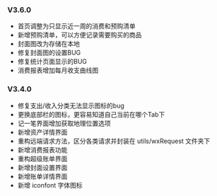 ### V3.6.0
+ 首页调整为只显示近一周的消费和预购清单
+ 新增预购清单，可以方便记录需要购买的商品
+ 封面图改为存储在本地
+ 修复封面图的设置BUG
+ 修复统计页面显示的BUG
+ 消费报表增加每月收支曲线图

### V3.4.0
+ 修复支出/收入分类无法显示图标的bug
+ 更换底部栏的图标，更容易知道自己当前在哪个Tab下
+ 记一笔界面增加获取地理位置选项
+ 新增资产详情界面
+ 重构远端请求方法，区分各类请求并封装在 utils/wxRequest 文件夹下
+ 新增消费报表功能
+ 重构超级账单界面
+ 新增封面设置界面
+ 新增账单详情界面
+ 新增 iconfont 字体图标
